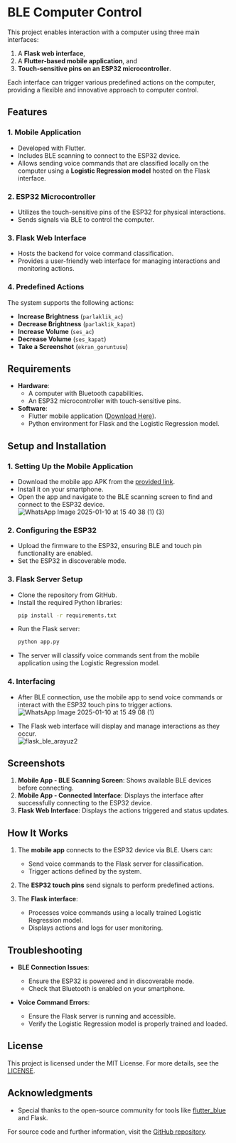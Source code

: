 # BLE Computer Control
This project enables interaction with a computer using three main interfaces: 

1. A **Flask web interface**, 
2. A **Flutter-based mobile application**, and 
3. **Touch-sensitive pins on an ESP32 microcontroller**. 

Each interface can trigger various predefined actions on the computer, providing a flexible and innovative approach to computer control.

## Features

### 1. **Mobile Application**
- Developed with Flutter.
- Includes BLE scanning to connect to the ESP32 device.
- Allows sending voice commands that are classified locally on the computer using a **Logistic Regression model** hosted on the Flask interface.

### 2. **ESP32 Microcontroller**
- Utilizes the touch-sensitive pins of the ESP32 for physical interactions.
- Sends signals via BLE to control the computer.

### 3. **Flask Web Interface**
- Hosts the backend for voice command classification.
- Provides a user-friendly web interface for managing interactions and monitoring actions.

### 4. **Predefined Actions**
The system supports the following actions:
- **Increase Brightness** (`parlaklik_ac`)
- **Decrease Brightness** (`parlaklik_kapat`)
- **Increase Volume** (`ses_ac`)
- **Decrease Volume** (`ses_kapat`)
- **Take a Screenshot** (`ekran_goruntusu`)

## Requirements

- **Hardware**:
  - A computer with Bluetooth capabilities.
  - An ESP32 microcontroller with touch-sensitive pins.
- **Software**:
  - Flutter mobile application ([Download Here](https://drive.google.com/file/d/1VfUPdJfNOAdrBGB1T-_16OfgXumDGQcu/view?usp=sharing)).
  - Python environment for Flask and the Logistic Regression model.

## Setup and Installation

### 1. **Setting Up the Mobile Application**
- Download the mobile app APK from the [provided link](https://drive.google.com/file/d/1VfUPdJfNOAdrBGB1T-_16OfgXumDGQcu/view?usp=sharing).
- Install it on your smartphone.
- Open the app and navigate to the BLE scanning screen to find and connect to the ESP32 device.  
![WhatsApp Image 2025-01-10 at 15 40 38 (1) (3)](https://github.com/user-attachments/assets/ec65d362-5d7e-4f15-821d-dca5039308ef)

### 2. **Configuring the ESP32**
- Upload the firmware to the ESP32, ensuring BLE and touch pin functionality are enabled.
- Set the ESP32 in discoverable mode.

### 3. **Flask Server Setup**
- Clone the repository from GitHub.
- Install the required Python libraries:
  ```bash
  pip install -r requirements.txt
  ```
- Run the Flask server:
  ```bash
  python app.py
  ```
- The server will classify voice commands sent from the mobile application using the Logistic Regression model.

### 4. **Interfacing**
- After BLE connection, use the mobile app to send voice commands or interact with the ESP32 touch pins to trigger actions.  
![WhatsApp Image 2025-01-10 at 15 49 08 (1)](https://github.com/user-attachments/assets/93a8e13f-af97-49d4-9e88-06e271d61612)

- The Flask web interface will display and manage interactions as they occur.  
![flask_ble_arayuz2](https://github.com/user-attachments/assets/39a67ec7-9ce3-4982-bd2e-e6d432f37bd8)

## Screenshots

1. **Mobile App - BLE Scanning Screen**: Shows available BLE devices before connecting.  
2. **Mobile App - Connected Interface**: Displays the interface after successfully connecting to the ESP32 device.  
3. **Flask Web Interface**: Displays the actions triggered and status updates.

## How It Works

1. The **mobile app** connects to the ESP32 device via BLE. Users can:
   - Send voice commands to the Flask server for classification.
   - Trigger actions defined by the system.

2. The **ESP32 touch pins** send signals to perform predefined actions.

3. The **Flask interface**:
   - Processes voice commands using a locally trained Logistic Regression model.
   - Displays actions and logs for user monitoring.

## Troubleshooting

- **BLE Connection Issues**:
  - Ensure the ESP32 is powered and in discoverable mode.
  - Check that Bluetooth is enabled on your smartphone.

- **Voice Command Errors**:
  - Ensure the Flask server is running and accessible.
  - Verify the Logistic Regression model is properly trained and loaded.

## License

This project is licensed under the MIT License. For more details, see the [LICENSE](https://github.com/tamerkanak/BLE-Computer-Control/blob/main/LICENSE).

## Acknowledgments

- Special thanks to the open-source community for tools like [flutter_blue](https://pub.dev/packages/flutter_blue) and Flask. 

For source code and further information, visit the [GitHub repository](https://github.com/tamerkanak/BLE-Computer-Control/tree/main).
